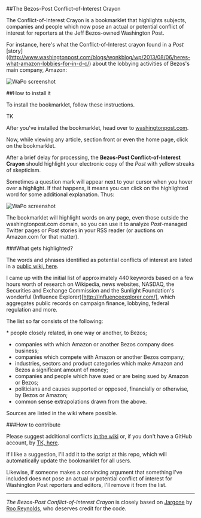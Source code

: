 ##The Bezos-Post Conflict-of-Interest Crayon

The Conflict-of-Interest Crayon is a bookmarklet that highlights subjects, companies and people which now pose an actual or potential conflict of interest for reporters at the Jeff Bezos-owned Washington Post.

For instance, here's what the Conflict-of-Interest crayon found in a *Post* [story]((http://www.washingtonpost.com/blogs/wonkblog/wp/2013/08/06/heres-what-amazon-lobbies-for-in-d-c/) about the lobbying activities of Bezos's main company, Amazon: 

![WaPo screenshot](https://raw.github.com/coreyp/The-Bezos-Post-Conflict-of-Interest-Crayon/master/AmazonWaPo1.jpg)

##How to install it

To install the bookmarklet, follow these instructions. 

TK

After you've installed the bookmarklet, head over to [washingtonpost.com](http://www.washingtonpost.com/). 

Now, while viewing any article, section front or even the home page, click on the bookmarklet. 

After a brief delay for processing, the **Bezos-Post Conflict-of-Interest Crayon** should highlight your electronic copy of the *Post* with yellow streaks of skepticism. 

Sometimes a question mark will appear next to your cursor when you hover over a highlight. If that happens, it means you can click on the highlighted word for some additional explanation. Thus:

![WaPo screenshot](https://raw.github.com/coreyp/The-Bezos-Post-Conflict-of-Interest-Crayon/master/AmazonWaPo2.jpg)

The bookmarklet will highlight words on any page, even those outside the washingtonpost.com domain, so you can use it to analyze *Post*-managed Twitter pages or *Post* stories in your RSS reader (or auctions on Amazon.com for that matter).

###What gets highlighted?

The words and phrases identified as potential conflicts of interest are listed in a [public wiki, here](https://github.com/coreyp/The-Bezos-Post-Conflict-of-Interest-Crayon/wiki/Running-list-of-potential-ownership-related-conflicts-for-the-Washington-Post).

I came up with the initial list of approximately 440 keywords based on a few hours worth of research on Wikipedia, news websites, NASDAQ, the Securities and Exchange Commission and the Sunlight Foundation's wonderful (Influence Explorer)[http://influenceexplorer.com/], which aggregates public records on campaign finance, lobbying, federal regulation and more.

The list so far consists of the following:

* people closely related, in one way or another, to Bezos; 
* companies with which Amazon or another Bezos company does business; 
* companies which compete with Amazon or another Bezos company; 
* industries, sectors and product categories which make Amazon and Bezos a significant amount of money; 
* companies and people which have sued or are being sued by Amazon or Bezos; 
* politicians and causes supported or opposed, financially or otherwise, by Bezos or Amazon;
* common sense extrapolations drawn from the above.

Sources are listed in the wiki where possible.

###How to contribute

Please suggest additional conflicts [in the wiki](https://github.com/coreyp/The-Bezos-Post-Conflict-of-Interest-Crayon/wiki/Running-list-of-potential-ownership-related-conflicts-for-the-Washington-Post) or, if you don't have a GitHub account, by [TK, here](LINKTK). 

If I like a suggestion, I'll add it to the script at this repo, which will automatically update the bookmarklet for all users.  

Likewise, if someone makes a convincing argument that something I've included does not pose an actual or potential conflict of interest for Washington Post reporters and editors, I'll remove it from the list.

---
*The Bezos-Post Conflict-of-Interest Crayon* is closely based on [Jargone](http://rooreynolds.github.com/jargone/) by [Roo Reynolds](http://rooreynolds.com/about/), who deserves credit for the code.
